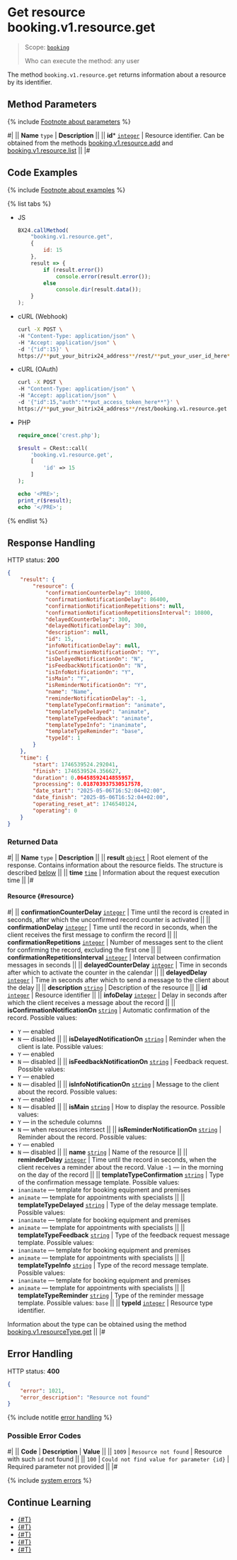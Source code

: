 # Get resource booking.v1.resource.get

> Scope: [`booking`](../../scopes/permissions.md)
>
> Who can execute the method: any user

The method `booking.v1.resource.get` returns information about a resource by its identifier.

## Method Parameters

{% include [Footnote about parameters](../../../_includes/required.md) %}

#|
|| **Name**
`type` | **Description** ||
|| **id***
[`integer`](../../data-types.md) | Resource identifier. 
Can be obtained from the methods [booking.v1.resource.add](./booking-v1-resource-add.md) and [booking.v1.resource.list](./booking-v1-resource-list.md) ||
|#

## Code Examples

{% include [Footnote about examples](../../../_includes/examples.md) %}

{% list tabs %}

- JS

    ```js
    BX24.callMethod(
        "booking.v1.resource.get",
        {
            id: 15
        },
        result => {
            if (result.error())
                console.error(result.error());
            else
                console.dir(result.data());
        }
    );
    ```

- cURL (Webhook)

    ```bash
    curl -X POST \
    -H "Content-Type: application/json" \
    -H "Accept: application/json" \
    -d '{"id":15}' \
    https://**put_your_bitrix24_address**/rest/**put_your_user_id_here**/**put_your_webhook_here**/booking.v1.resource.get
    ```

- cURL (OAuth)

    ```bash
    curl -X POST \
    -H "Content-Type: application/json" \
    -H "Accept: application/json" \
    -d '{"id":15,"auth":"**put_access_token_here**"}' \
    https://**put_your_bitrix24_address**/rest/booking.v1.resource.get
    ```

- PHP

    ```php
    require_once('crest.php');

    $result = CRest::call(
        'booking.v1.resource.get',
        [
            'id' => 15
        ]
    );

    echo '<PRE>';
    print_r($result);
    echo '</PRE>';
    ```

{% endlist %}

## Response Handling

HTTP status: **200**

```json
{
    "result": {
        "resource": {
            "confirmationCounterDelay": 10800,
            "confirmationNotificationDelay": 86400,
            "confirmationNotificationRepetitions": null,
            "confirmationNotificationRepetitionsInterval": 10800,
            "delayedCounterDelay": 300,
            "delayedNotificationDelay": 300,
            "description": null,
            "id": 15,
            "infoNotificationDelay": null,
            "isConfirmationNotificationOn": "Y",
            "isDelayedNotificationOn": "N",
            "isFeedbackNotificationOn": "N",
            "isInfoNotificationOn": "Y",
            "isMain": "Y",
            "isReminderNotificationOn": "Y",
            "name": "Name",
            "reminderNotificationDelay": -1,
            "templateTypeConfirmation": "animate",
            "templateTypeDelayed": "animate",
            "templateTypeFeedback": "animate",
            "templateTypeInfo": "inanimate",
            "templateTypeReminder": "base",
            "typeId": 1
        }
    },
    "time": {
        "start": 1746539524.292041,
        "finish": 1746539524.356627,
        "duration": 0.06458592414855957,
        "processing": 0.018703937530517578,
        "date_start": "2025-05-06T16:52:04+02:00",
        "date_finish": "2025-05-06T16:52:04+02:00",
        "operating_reset_at": 1746540124,
        "operating": 0
    }
}
```

### Returned Data

#|
|| **Name**
`type` | **Description** ||
|| **result**
[`object`](../../data-types.md) | Root element of the response. Contains information about the resource fields. The structure is described [below](#resource) ||
|| **time**
[`time`](../../data-types.md#time) | Information about the request execution time ||
|#

#### Resource {#resource}

#|
|| **confirmationCounterDelay**
[`integer`](../../data-types.md) | Time until the record is created in seconds, after which the unconfirmed record counter is activated ||
|| **confirmationDelay**
[`integer`](../../data-types.md) | Time until the record in seconds, when the client receives the first message to confirm the record ||
|| **confirmationRepetitions**
[`integer`](../../data-types.md) | Number of messages sent to the client for confirming the record, excluding the first one ||
|| **confirmationRepetitionsInterval**
[`integer`](../../data-types.md) | Interval between confirmation messages in seconds ||
|| **delayedCounterDelay**
[`integer`](../../data-types.md) | Time in seconds after which to activate the counter in the calendar ||
|| **delayedDelay**
[`integer`](../../data-types.md) | Time in seconds after which to send a message to the client about the delay ||
|| **description**
[`string`](../../data-types.md) | Description of the resource ||
|| **id**
[`integer`](../../data-types.md) | Resource identifier ||
|| **infoDelay**
[`integer`](../../data-types.md) | Delay in seconds after which the client receives a message about the record ||
|| **isConfirmationNotificationOn**
[`string`](../../data-types.md) | Automatic confirmation of the record. Possible values:
- `Y` — enabled
- `N` — disabled ||
|| **isDelayedNotificationOn**
[`string`](../../data-types.md) | Reminder when the client is late. Possible values:
- `Y` — enabled
- `N` — disabled ||
|| **isFeedbackNotificationOn**
[`string`](../../data-types.md) | Feedback request. Possible values:
- `Y` — enabled
- `N` — disabled ||
|| **isInfoNotificationOn**
[`string`](../../data-types.md) | Message to the client about the record. Possible values:
- `Y` — enabled
- `N` — disabled ||
|| **isMain**
[`string`](../../data-types.md) | How to display the resource. Possible values:
- `Y` — in the schedule columns
- `N` — when resources intersect ||
|| **isReminderNotificationOn**
[`string`](../../data-types.md) | Reminder about the record. Possible values:
- `Y` — enabled
- `N` — disabled ||
|| **name**
[`string`](../../data-types.md) | Name of the resource ||
|| **reminderDelay**
[`integer`](../../data-types.md) | Time until the record in seconds, when the client receives a reminder about the record.
Value `-1` — in the morning on the day of the record ||
|| **templateTypeConfirmation**
[`string`](../../data-types.md) | Type of the confirmation message template. Possible values:
- `inanimate` — template for booking equipment and premises
- `animate` — template for appointments with specialists ||
|| **templateTypeDelayed**
[`string`](../../data-types.md) | Type of the delay message template. Possible values:
- `inanimate` — template for booking equipment and premises
- `animate` — template for appointments with specialists ||
|| **templateTypeFeedback**
[`string`](../../data-types.md) | Type of the feedback request message template. Possible values:
- `inanimate` — template for booking equipment and premises
- `animate` — template for appointments with specialists ||
|| **templateTypeInfo**
[`string`](../../data-types.md) | Type of the record message template. Possible values:
- `inanimate` — template for booking equipment and premises
- `animate` — template for appointments with specialists ||
|| **templateTypeReminder**
[`string`](../../data-types.md) | Type of the reminder message template. Possible values: `base` ||
|| **typeId**
[`integer`](../../data-types.md) | Resource type identifier.

Information about the type can be obtained using the method [booking.v1.resourceType.get](./resource-type/booking-v1-resourcetype-get.md) ||
|#

## Error Handling

HTTP status: **400**

```json
{
    "error": 1021,
    "error_description": "Resource not found"
}
```

{% include notitle [error handling](../../../_includes/error-info.md) %}

### Possible Error Codes

#|
|| **Code** | **Description** | **Value** ||
|| `1009` | `Resource not found` | Resource with such `id` not found ||
|| `100` | `Could not find value for parameter {id}` | Required parameter not provided ||
|#

{% include [system errors](../../../_includes/system-errors.md) %}

## Continue Learning

- [{#T}](./resource-type/index.md)
- [{#T}](./booking-v1-resource-add.md)
- [{#T}](./booking-v1-resource-update.md)
- [{#T}](./booking-v1-resource-delete.md)
- [{#T}](./booking-v1-resource-list.md)
